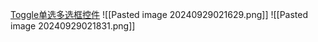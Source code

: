 [Toggle单选多选框控件](file:///D:/Obsidian%20Unity/Unity/UI%20System/Assets/Scripts/NGUI/%E7%9F%A5%E8%AF%86%E7%82%B9/Lesson7_Toggle/Lesson7.cs)
![[Pasted image 20240929021629.png]]
![[Pasted image 20240929021831.png]]


